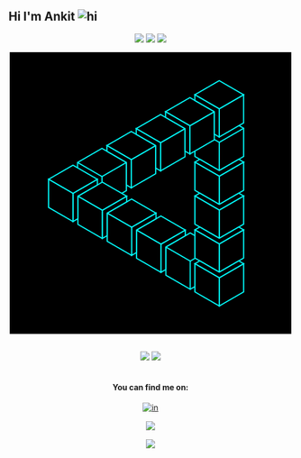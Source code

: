 
## Hi I'm Ankit <img src="https://user-images.githubusercontent.com/1303154/88677602-1635ba80-d120-11ea-84d8-d263ba5fc3c0.gif" width="28px" alt="hi">


<p align="center">
  <img src="https://media3.giphy.com/media/ln7z2eWriiQAllfVcn/200w.webp" width="100">
  <img src="https://i.giphy.com/media/LMt9638dO8dftAjtco/200.webp" width="100">
  <img src="https://i.giphy.com/media/eNAsjO55tPbgaor7ma/200w.webp" width="100">

  
</p>

<div align="center">
<img align = "center" src= "https://github.com/ANKITSHARMA98/ANKITSHARMA98/blob/main/images/CheerySeparateGoldeneye-size_restricted.gif"><br>



<br>
<p align="center">
<img src="https://i.giphy.com/media/KzJkzjggfGN5Py6nkT/200.webp" width="100">
<img src="https://i.giphy.com/media/IdyAQJVN2kVPNUrojM/200.webp" width="100"><br><br>
  
</p>


#### You can find me on:<br>
  [![in](https://user-images.githubusercontent.com/54376246/123296510-55d57400-d534-11eb-85b1-0835b35f9c35.gif)](www.linkedin.com/in/ankitsharma04)


<img align = "center"  src = "https://github-readme-stats.vercel.app/api?username=ANKITSHARMA98&count_private=true&show_icons=true&theme=dracula"><br>
<a href="https://github.com/ANKITSHARMA98">
  
<img align = "center" src= "https://github-profile-summary-cards.vercel.app/api/cards/repos-per-language?username=ANKITSHARMA98&theme=dracula"><br>
  
</a>
 

 <br>




</div>

